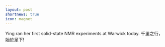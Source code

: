 ```yaml
---
layout: post
shortnews: true
icon: magnet
---
```


Ying ran her first solid-state NMR experiments at Warwick today. 千里之行，始於足下!